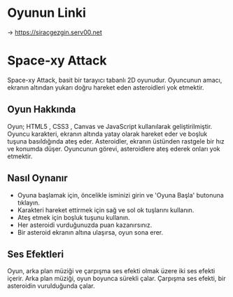 # Oyunun Linki
-> https://siracgezgin.serv00.net

# Space-xy Attack
Space-xy Attack, basit bir tarayıcı tabanlı 2D oyunudur. Oyuncunun amacı, ekranın altından yukarı doğru hareket eden asteroidleri yok etmektir.

## Oyun Hakkında
Oyun; HTML5 , CSS3 , Canvas ve JavaScript kullanılarak geliştirilmiştir. Oyuncu karakteri, ekranın altında yatay olarak hareket eder ve boşluk tuşuna basıldığında ateş eder. Asteroidler, ekranın üstünden rastgele bir hız ve konumda düşer. Oyuncunun görevi, asteroidlere ateş ederek onları yok etmektir.

## Nasıl Oynanır
- Oyuna başlamak için, öncelikle isminizi girin ve 'Oyuna Başla' butonuna tıklayın.
- Karakteri hareket ettirmek için sağ ve sol ok tuşlarını kullanın.
- Ateş etmek için boşluk tuşunu kullanın.
- Her asteroidi vurduğunuzda puan kazanırsınız.
- Bir asteroid ekranın altına ulaşırsa, oyun sona erer.

## Ses Efektleri
Oyun, arka plan müziği ve çarpışma ses efekti olmak üzere iki ses efekti içerir. Arka plan müziği, oyun boyunca sürekli çalar. Çarpışma ses efekti, bir asteroidin vurulduğunda çalar.
